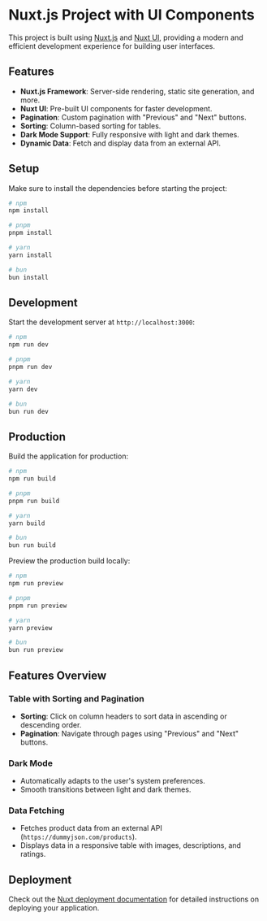 # Nuxt.js Project with UI Components

This project is built using [Nuxt.js](https://nuxt.com) and [Nuxt UI](https://ui.nuxt.com), providing a modern and efficient development experience for building user interfaces.

## Features

- **Nuxt.js Framework**: Server-side rendering, static site generation, and more.
- **Nuxt UI**: Pre-built UI components for faster development.
- **Pagination**: Custom pagination with "Previous" and "Next" buttons.
- **Sorting**: Column-based sorting for tables.
- **Dark Mode Support**: Fully responsive with light and dark themes.
- **Dynamic Data**: Fetch and display data from an external API.

## Setup

Make sure to install the dependencies before starting the project:

```bash
# npm
npm install

# pnpm
pnpm install

# yarn
yarn install

# bun
bun install
```

## Development

Start the development server at `http://localhost:3000`:

```bash
# npm
npm run dev

# pnpm
pnpm run dev

# yarn
yarn dev

# bun
bun run dev
```

## Production

Build the application for production:

```bash
# npm
npm run build

# pnpm
pnpm run build

# yarn
yarn build

# bun
bun run build
```

Preview the production build locally:

```bash
# npm
npm run preview

# pnpm
pnpm run preview

# yarn
yarn preview

# bun
bun run preview
```

## Features Overview

### Table with Sorting and Pagination
- **Sorting**: Click on column headers to sort data in ascending or descending order.
- **Pagination**: Navigate through pages using "Previous" and "Next" buttons.

### Dark Mode
- Automatically adapts to the user's system preferences.
- Smooth transitions between light and dark themes.

### Data Fetching
- Fetches product data from an external API (`https://dummyjson.com/products`).
- Displays data in a responsive table with images, descriptions, and ratings.

## Deployment

Check out the [Nuxt deployment documentation](https://nuxt.com/docs/getting-started/deployment) for detailed instructions on deploying your application.